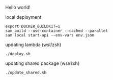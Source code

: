 Hello world!

local deployment
```
export DOCKER_BUILDKIT=1
sam build --use-container --cached --parallel
sam local start-api --env-vars env.json
```

updating lambda (wsl/zsh)
```
./deploy.sh
```

updating shared package (wsl/zsh)
```
./update_shared.sh
```